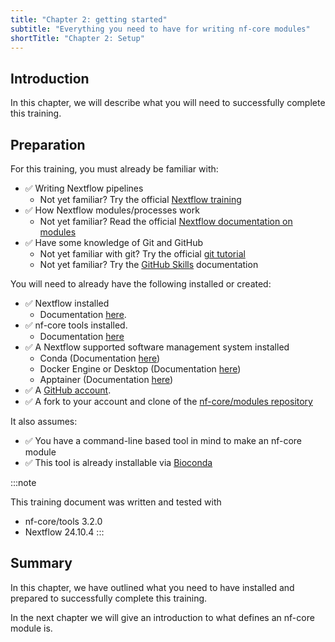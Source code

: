```yaml
---
title: "Chapter 2: getting started"
subtitle: "Everything you need to have for writing nf-core modules"
shortTitle: "Chapter 2: Setup"
---
```


## Introduction

In this chapter, we will describe what you will need to successfully complete this training.

## Preparation

For this training, you must already be familiar with:

- ✅ Writing Nextflow pipelines
  - Not yet familiar? Try the official [Nextflow training](https://training.nextflow.io/)
- ✅ How Nextflow modules/processes work
  - Not yet familiar? Read the official [Nextflow documentation on modules](https://nextflow.io/docs/latest/module.html)
- ✅ Have some knowledge of Git and GitHub
  - Not yet familiar with git? Try the official [git tutorial](https://git-scm.com/docs/gittutorial)
  - Not yet familiar? Try the [GitHub Skills](https://skills.github.com/) documentation

You will need to already have the following installed or created:

- ✅ Nextflow installed
  - Documentation [here](https://www.nextflow.io/docs/latest/install.html).
- ✅ nf-core tools installed.
  - Documentation [here](https://nf-co.re/docs/nf-core-tools/installation)
- ✅ A Nextflow supported software management system installed
  - Conda (Documentation [here](https://conda-forge.org/download/))
  - Docker Engine or Desktop (Documentation [here](https://docs.docker.com/manuals/))
  - Apptainer (Documentation [here](https://apptainer.org/docs/user/latest/quick_start.html#installation))
- ✅ A [GitHub account](https://github.com).
- ✅ A fork to your account and clone of the [nf-core/modules repository](https://github.com/nf-core/modules)

It also assumes:

- ✅ You have a command-line based tool in mind to make an nf-core module
- ✅ This tool is already installable via [Bioconda](https://bioconda.github.io/conda-package_index.html)

:::note

This training document was written and tested with

- nf-core/tools 3.2.0
- Nextflow 24.10.4
  :::

## Summary

In this chapter, we have outlined what you need to have installed and prepared to successfully complete this training.

In the next chapter we will give an introduction to what defines an nf-core module is.
